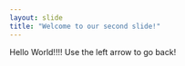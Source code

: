 ```yaml
---
layout: slide
title: "Welcome to our second slide!"
---
```

Hello World!!!!
Use the left arrow to go back!
